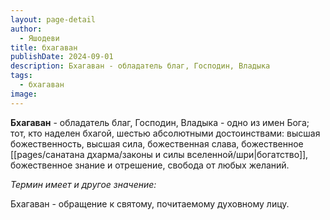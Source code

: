 ```yaml
---
layout: page-detail
author:
  - Яшодеви
title: бхагаван
publishDate: 2024-09-01
description: Бхагаван - обладатель благ, Господин, Владыка
tags:
  - бхагаван
image:
---
```

**Бхагаван** - обладатель благ, Господин, Владыка - одно из имен Бога; тот, кто наделен бхагой, шестью абсолютными достоинствами: высшая божественность, высшая сила, божественная слава, божественное [[pages/санатана дхарма/законы и силы вселенной/шри|богатство]], божественное знание и отрешение, свобода от любых желаний.

*Термин имеет и другое значение:*

Бхагаван - обращение к святому, почитаемому духовному лицу.


